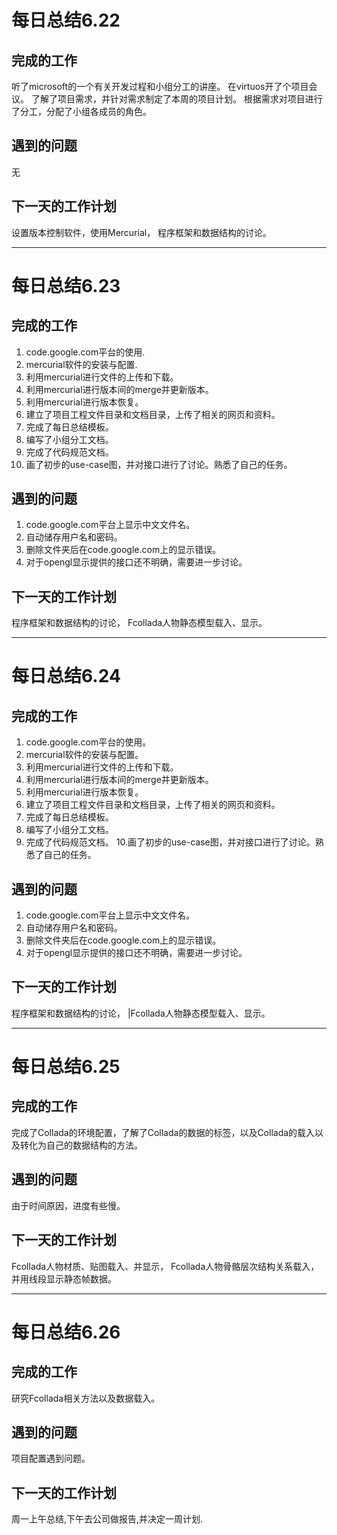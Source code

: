 # 每日总结6.22 #
## 完成的工作 ##
听了microsoft的一个有关开发过程和小组分工的讲座。
在virtuos开了个项目会议。
了解了项目需求，并针对需求制定了本周的项目计划。
根据需求对项目进行了分工，分配了小组各成员的角色。
## 遇到的问题 ##
无
## 下一天的工作计划 ##
设置版本控制软件，使用Mercurial，
程序框架和数据结构的讨论。

---

# 每日总结6.23 #
## 完成的工作 ##
1. code.google.com平台的使用.
2. mercurial软件的安装与配置.
3. 利用mercurial进行文件的上传和下载。
4. 利用mercurial进行版本间的merge并更新版本。
5. 利用mercurial进行版本恢复。
6. 建立了项目工程文件目录和文档目录，上传了相关的网页和资料。
7. 完成了每日总结模板。
8. 编写了小组分工文档。
9. 完成了代码规范文档。
10. 画了初步的use-case图，并对接口进行了讨论。熟悉了自己的任务。
## 遇到的问题 ##
1. code.google.com平台上显示中文文件名。
2. 自动储存用户名和密码。
3. 删除文件夹后在code.google.com上的显示错误。
4. 对于opengl显示提供的接口还不明确，需要进一步讨论。
## 下一天的工作计划 ##
程序框架和数据结构的讨论，
Fcollada人物静态模型载入、显示。

---

# 每日总结6.24 #
## 完成的工作 ##
1. code.google.com平台的使用。
2. mercurial软件的安装与配置。
3. 利用mercurial进行文件的上传和下载。
4. 利用mercurial进行版本间的merge并更新版本。
5. 利用mercurial进行版本恢复。
6. 建立了项目工程文件目录和文档目录，上传了相关的网页和资料。
7. 完成了每日总结模板。
8. 编写了小组分工文档。
9. 完成了代码规范文档。
10.画了初步的use-case图，并对接口进行了讨论。熟悉了自己的任务。
## 遇到的问题 ##
1. code.google.com平台上显示中文文件名。
2. 自动储存用户名和密码。
3. 删除文件夹后在code.google.com上的显示错误。
4. 对于opengl显示提供的接口还不明确，需要进一步讨论。
## 下一天的工作计划 ##
程序框架和数据结构的讨论，
|Fcollada人物静态模型载入、显示。

---

# 每日总结6.25 #
## 完成的工作 ##
完成了Collada的环境配置，了解了Collada的数据的标签，以及Collada的载入以及转化为自己的数据结构的方法。
## 遇到的问题 ##
由于时间原因，进度有些慢。
## 下一天的工作计划 ##
Fcollada人物材质、贴图载入、并显示，
Fcollada人物骨骼层次结构关系载入，并用线段显示静态帧数据。

---

# 每日总结6.26 #
## 完成的工作 ##
研究Fcollada相关方法以及数据载入。
## 遇到的问题 ##
项目配置遇到问题。
## 下一天的工作计划 ##
周一上午总结,下午去公司做报告,并决定一周计划.